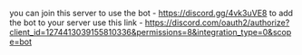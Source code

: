 you can join this server to use the bot - https://discord.gg/4vk3uVE8 
to add the bot to your server use this link - https://discord.com/oauth2/authorize?client_id=1274413039155810336&permissions=8&integration_type=0&scope=bot
